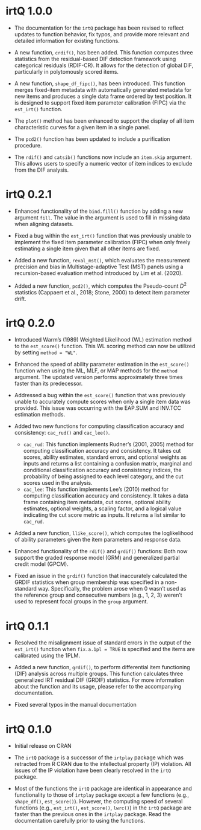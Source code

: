 
<!-- README.md is generated from README.Rmd. Please edit that file -->

# irtQ 1.0.0

- The documentation for the `irtQ` package has been revised to reflect
  updates to function behavior, fix typos, and provide more relevant and
  detailed information for existing functions.

- A new function, `crdif()`, has been added. This function computes
  three statistics from the residual-based DIF detection framework using
  categorical residuals (RDIF-CR). It allows for the detection of global
  DIF, particularly in polytomously scored items.

- A new function, `shape_df_fipc()`, has been introduced. This function
  merges fixed-item metadata with automatically generated metadata for
  new items and produces a single data frame ordered by test position.
  It is designed to support fixed item parameter calibration (FIPC) via
  the `est_irt()` function.

- The `plot()` method has been enhanced to support the display of all
  item characteristic curves for a given item in a single panel.

- The `pcd2()` function has been updated to include a purification
  procedure.

- The `rdif()` and `catsib()` functions now include an `item.skip`
  argument. This allows users to specify a numeric vector of item
  indices to exclude from the DIF analysis.

# irtQ 0.2.1

- Enhanced functionality of the `bind.fill()` function by adding a new
  argument `fill`. The value in the argument is used to fill in missing
  data when aligning datasets.

- Fixed a bug within the `est_irt()` function that was previously unable
  to implement the fixed item parameter calibration (FIPC) when only
  freely estimating a single item given that all other items are fixed.

- Added a new function, `reval_mst()`, which evaluates the measurement
  precision and bias in Multistage-adaptive Test (MST) panels using a
  recursion-based evaluation method introduced by Lim et al. (2020).

- Added a new function, `pcd2()`, which computes the Pseudo-count
  $`D^{2}`$ statistics (Cappaert et al., 2018; Stone, 2000) to detect
  item parameter drift.

# irtQ 0.2.0

- Introduced Warm’s (1989) Weighted Likelihood (WL) estimation method to
  the `est_score()` function. This WL scoring method can now be utilized
  by setting `method = "WL"`.

- Enhanced the speed of ability parameter estimation in the
  `est_score()` function when using the ML, MLF, or MAP methods for the
  `method` argument. The updated version performs approximately three
  times faster than its predecessor.

- Addressed a bug within the `est_score()` function that was previously
  unable to accurately compute scores when only a single item data was
  provided. This issue was occurring with the EAP.SUM and INV.TCC
  estimation methods.

- Added two new functions for computing classification accuracy and
  consistency: `cac_rud()` and `cac_lee()`.

  - `cac_rud`: This function implements Rudner’s (2001, 2005) method for
    computing classification accuracy and consistency. It takes cut
    scores, ability estimates, standard errors, and optional weights as
    inputs and returns a list containing a confusion matrix, marginal
    and conditional classification accuracy and consistency indices, the
    probability of being assigned to each level category, and the cut
    scores used in the analysis.
  - `cac_lee`: This function implements Lee’s (2010) method for
    computing classification accuracy and consistency. It takes a data
    frame containing item metadata, cut scores, optional ability
    estimates, optional weights, a scaling factor, and a logical value
    indicating the cut score metric as inputs. It returns a list similar
    to `cac_rud`.

- Added a new function, `llike_score()`, which computes the
  loglikelihood of ability parameters given the item parameters and
  response data.

- Enhanced functionality of the `rdif()` and `grdif()` functions: Both
  now support the graded response model (GRM) and generalized partial
  credit model (GPCM).

- Fixed an issue in the `grdif()` function that inaccurately calculated
  the GRDIF statistics when group membership was specified in a
  non-standard way. Specifically, the problem arose when 0 wasn’t used
  as the reference group and consecutive numbers (e.g., 1, 2, 3) weren’t
  used to represent focal groups in the `group` argument.

# irtQ 0.1.1

- Resolved the misalignment issue of standard errors in the output of
  the `est_irt()` function when `fix.a.1pl = TRUE` is specified and the
  items are calibrated using the 1PLM.

- Added a new function, `grdif()`, to perform differential item
  functioning (DIF) analysis across multiple groups. This function
  calculates three generalized IRT residual DIF (GRDIF) statistics. For
  more information about the function and its usage, please refer to the
  accompanying documentation.

- Fixed several typos in the manual documentation

# irtQ 0.1.0

- Initial release on CRAN

- The `irtQ` package is a successor of the `irtplay` package which was
  retracted from R CRAN due to the intellectual property (IP) violation.
  All issues of the IP violation have been clearly resolved in the
  `irtQ` package.

- Most of the functions the `irtQ` package are identical in appearance
  and functionality to those of `irtplay` package except a few functions
  (e.g., `shape_df()`, `est_score()`). However, the computing speed of
  several functions (e.g., `est_irt()`, `est_score()`, `lwrc()`) in the
  `irtQ` package are faster than the previous ones in the `irtplay`
  package. Read the documentation carefully prior to using the
  functions.
